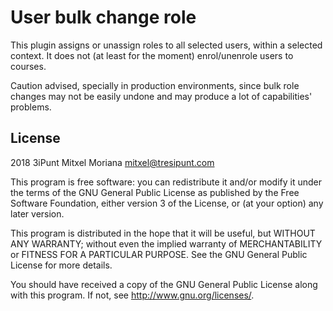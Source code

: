 # User bulk change role #

This plugin assigns or unassign roles to all selected users, within a selected context. It does not (at least for the moment) enrol/unenrole users to courses.

Caution advised, specially in production environments, since bulk role changes may not be easily undone and may produce a lot of capabilities' problems.

## License ##

2018 3iPunt Mitxel Moriana <mitxel@tresipunt.com>

This program is free software: you can redistribute it and/or modify it under
the terms of the GNU General Public License as published by the Free Software
Foundation, either version 3 of the License, or (at your option) any later
version.

This program is distributed in the hope that it will be useful, but WITHOUT ANY
WARRANTY; without even the implied warranty of MERCHANTABILITY or FITNESS FOR A
PARTICULAR PURPOSE.  See the GNU General Public License for more details.

You should have received a copy of the GNU General Public License along with
this program.  If not, see <http://www.gnu.org/licenses/>.
